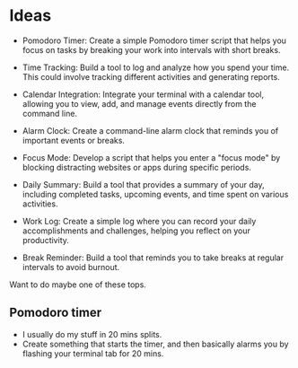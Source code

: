# Ideas

- Pomodoro Timer: Create a simple Pomodoro timer script that helps you focus on tasks by breaking your work into intervals with short breaks.

- Time Tracking: Build a tool to log and analyze how you spend your time. This could involve tracking different activities and generating reports.

- Calendar Integration: Integrate your terminal with a calendar tool, allowing you to view, add, and manage events directly from the command line.

- Alarm Clock: Create a command-line alarm clock that reminds you of important events or breaks.

- Focus Mode: Develop a script that helps you enter a "focus mode" by blocking distracting websites or apps during specific periods.

- Daily Summary: Build a tool that provides a summary of your day, including completed tasks, upcoming events, and time spent on various activities.

- Work Log: Create a simple log where you can record your daily accomplishments and challenges, helping you reflect on your productivity.

- Break Reminder: Build a tool that reminds you to take breaks at regular intervals to avoid burnout.

Want to do maybe one of these tops.

## Pomodoro timer

- I usually do my stuff in 20 mins splits.
- Create something that starts the timer, and then basically alarms you by flashing your terminal tab for 20 mins.
